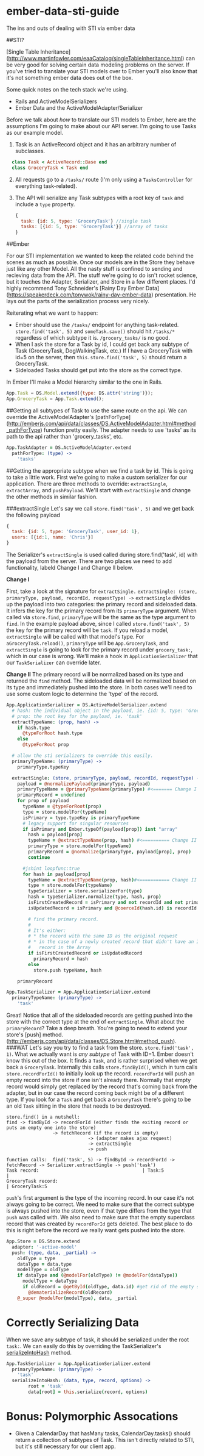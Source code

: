 ember-data-sti-guide
====================

The ins and outs of dealing with STI via ember data

##STI?

[Single Table Inheritance] (http://www.martinfowler.com/eaaCatalog/singleTableInheritance.html) can be very good for solving certain data modeling problems on the server.  If you've tried to translate your STI models over to Ember you'll also know that it's not something ember data does out of the box.

Some quick notes on the tech stack we're using.
* Rails and ActiveModelSerializers
* Ember Data and the ActiveModelAdapter/Serializer


Before we talk about _how_ to translate our STI models to Ember, here are the assumptions I'm going to make about our API server. I'm going to use Tasks as our example model.

1. Task is an ActiveRecord object and it has an arbitrary number of subclasses.

```ruby
  class Task < ActiveRecord::Base end
  class GroceryTask < Task end
```

2. All requests go to a `/tasks/` route (I'm only using a `TasksController` for everything task-related).
3. The API will serialize any Task subtypes with a root key of `task` and include a `type` property.

    ```javascript
    {
      task: {id: 5, type: 'GroceryTask'} //single task
      tasks: [{id: 5, type: 'GroceryTask'}] //array of tasks
    }
    ```
##Ember

For our STI implementation we wanted to keep the related code behind the scenes as much as possible.  Once our models are in the Store they behave just like any other Model.  All the nasty stuff is confined to sending and recieving data from the API.  The stuff we're going to do isn't rocket science, but it touches the Adapter, Serializer, and Store in a few different places.  I'd highly recommend Tony Schneider's [Rainy Day Ember Data] (https://speakerdeck.com/tonywok/rainy-day-ember-data) presentation.  He lays out the parts of the serialization process very nicely.

Reiterating what we want to happen:
* Ember should use the `/tasks/` endpoint for anything task-related.  `store.find('task', 5)` and `someTask.save()` should hit `/tasks/*` regardless of which subtype it is.  `/grocery_tasks/` is no good.
* When I ask the store for a Task by id, I could get back any subtype of Task (GroceryTask, DogWalkingTask, etc.)  If I have a GroceryTask with id=5 on the server, then `this.store.find('task', 5)` should return a GroceryTask.
* Sideloaded Tasks should get put into the store as the correct type.

In Ember I'll make a Model hierarchy similar to the one in Rails.
```javascript
App.Task = DS.Model.extend({type: DS.attr('string')});
App.GroceryTask = App.Task.extend();
```


##Getting all subtypes of Task to use the same route on the api.
We can override the ActiveModelAdapter's [pathForType] (http://emberjs.com/api/data/classes/DS.ActiveModelAdapter.html#method_pathForType) function pretty easily. The adapter needs to use 'tasks' as its path to the api rather than 'grocery_tasks', etc.
```coffeescript
App.TaskAdapter = DS.ActiveModelAdapter.extend
  pathForType: (type) ->
    'tasks'
```

##Getting the appropriate subtype when we find a task by id.
This is going to take a little work.  First we're going to make a custom serializer for our application.  There are three methods to override: `extractSingle`, `extractArray`, and `pushPayload`.  We'll start with `extractSingle` and change the other methods in similar fashion.

###extractSingle
Let's say we call `store.find('task', 5)` and we get back the following payload

```javascript
{
  task: {id: 5, type: 'GroceryTask', user_id: 1},
  users: [{id:1, name: 'Chris'}]
}
```
The Serializer's `extractSingle` is used called during store.find('task', id) with the payload from the server.
There are two places we need to add functionality, labeld Change I and Change II below.

__Change I__

First, take a look at the signature for `extractSingle.`
`extractSingle: (store, primaryType, payload, recordId, requestType) ->`
`extractSingle` divides up the payload into two categories: the primary record and sideloaded data. It infers the key for the
primary record from its `primaryType` argument. When called via `store.find`, `primaryType` will be the
same as the type argument to `find`.  In the example payload above, since I called `store.find('task', 5)`
the key for the primary record will be `task`.  If you reload a model, `extractSingle` will be
called with that model's type.  For `aGroceryTask.reload()`, `primaryType` will be `App.GroceryTask`, and `extractSingle` is going to look for the primary record under `grocery_task:`, which in our case is wrong. We'll make a hook in `ApplicationSerializer` that our `TaskSerializer` can override later.

__Change II__
The primary record will be normalized based on its type and returned the `find` method.  The sideloaded data
will be normalized based on its type and immediately pushed into the store. In both cases we'll need to use some custom logic
to determine the 'type' of the record.

```coffeescript
App.ApplicationSerializer = DS.ActiveModelSerializer.extend
  # hash: the individual object in the payload, ie. {id: 5, type: 'GroceryTask'}
  # prop: the root key for the payload, ie. 'task'
  extractTypeName: (prop, hash) ->
    if hash.type
      @typeForRoot hash.type
    else
      @typeForRoot prop

  # allow the sti serializers to override this easily.
  primaryTypeName: (primaryType) ->
    primaryType.typeKey

  extractSingle: (store, primaryType, payload, recordId, requestType) ->
    payload = @normalizePayload(primaryType, payload)
    primaryTypeName = @primaryTypeName(primaryType) #<======= Change I
    primaryRecord = undefined
    for prop of payload
      typeName = @typeForRoot(prop)
      type = store.modelFor(typeName)
      isPrimary = type.typeKey is primaryTypeName
      # legacy support for singular resources
      if isPrimary and Ember.typeOf(payload[prop]) isnt "array"
        hash = payload[prop]
        typeName = @extractTypeName(prop, hash) #<========== Change II
        primaryType = store.modelFor(typeName)
        primaryRecord = @normalize(primaryType, payload[prop], prop)
        continue

      #jshint loopfunc:true
      for hash in payload[prop]
        typeName = @extractTypeName(prop, hash)#<=========== Change II
        type = store.modelFor(typeName)
        typeSerializer = store.serializerFor(type)
        hash = typeSerializer.normalize(type, hash, prop)
        isFirstCreatedRecord = isPrimary and not recordId and not primaryRecord
        isUpdatedRecord = isPrimary and @coerceId(hash.id) is recordId

        # find the primary record.
        #
        # It's either:
        # * the record with the same ID as the original request
        # * in the case of a newly created record that didn't have an ID, the first
        #   record in the Array
        if isFirstCreatedRecord or isUpdatedRecord
          primaryRecord = hash
        else
          store.push typeName, hash

    primaryRecord

App.TaskSerializer = App.ApplicationSerializer.extend
  primaryTypeName: (primaryType) ->
    'task'
```
Great! Notice that all of the sideloaded records are getting pushed into the store with the correct type at the end of
`extractSingle`.  What about the `primaryRecord`?
Take a deep breath.  You're going to need to extend your store's [push] method. (http://emberjs.com/api/data/classes/DS.Store.html#method_push).
###WAT
Let's say you try to find a task from the store.  `store.find('task', 1)`.  What we actually want is _any subtype_ of Task with ID=1.  Ember doesn't know this out of the box.  It finds a `Task`, and is rather surprised when we get back a `GroceryTask`.
Internally this calls `store.findById()`, which in turn calls `store.recordForId()` to initially look up the record.
`recordForId` will push an empty record into the store if one isn't already there.
Normally that empty record would simply get replaced by the record that's coming back from the adapter, but in our case the record coming back might be of a different type. If you look for a `Task` and get back a `GroceryTask` there's going to be an old `Task` sitting in the store that needs to be destroyed.

```
store.find() in a nutshell:
find -> findById -> recordForId (either finds the exiting record or puts an empty one into the store)
                 -> fetchRecord (if the record is empty)
                              -> (adapter makes ajax request)
                              -> extractSingle
                              -> push

function calls:  find('task', 5) -> findById -> recordForId -> fetchRecord -> Serializer.extractSingle -> push('task')
Task record:                                      | Task:5                             |
GroceryTask record:                                                                    | GroceryTask:5

```
`push`'s first argument is the type of the incoming record.  In our case it's not always going to be correct.
We need to make sure that the correct subtype is always pushed into the store, even if that type differs from the type
that `push` was called with.
We also need to make sure that the empty superclass record that was created by `recordForId` gets deleted.  The best place to do this is right before the record we really want gets pushed into the store.

```coffeescript
App.Store = DS.Store.extend
  adapter: '-active-model'
  push: (type, data, _partial) ->
    oldType = type
    dataType = data.type
    modelType = oldType
    if dataType and (@modelFor(oldType) != @modelFor(dataType))
      modelType = dataType
      if oldRecord = @getById(oldType, data.id) #get rid of the empty supertype
        @dematerializeRecord(oldRecord)
    @_super @modelFor(modelType), data, _partial
```

Correctly Serializing Data
=================

When we save any subtype of task, it should be serialized under the root `task:`.
We can easily do this by overriding the TaskSerializer's [serializeIntoHash](http://emberjs.com/api/data/classes/DS.RESTSerializer.html#method_serializeIntoHash) method.
```coffeescript
App.TaskSerializer = App.ApplicationSerializer.extend
  primaryTypeName: (primaryType) ->
    'task'
  serializeIntoHash: (data, type, record, options) ->
        root = 'task'
        data[root] = this.serialize(record, options)
```
Bonus: Polymorphic Assocations
=================================
* Given a CalendarDay that hasMany tasks, CalendarDay.tasks() should return a collection of subtypes of Task.  This isn't directly related to STI, but it's still necessary for our client app.

